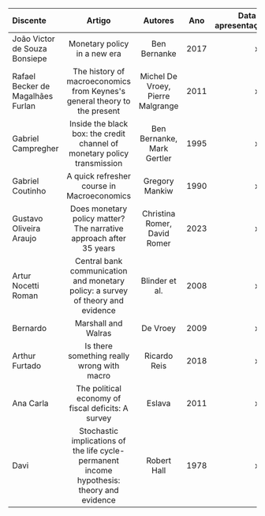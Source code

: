 | Discente | Artigo | Autores | Ano | Data de apresentação |
| :--- | :---: | :---: | :---: | ---: |
| João Victor de Souza Bonsiepe | Monetary policy in a new era | Ben Bernanke | 2017 | xxx |
| Rafael Becker de Magalhães Furlan | The history of macroeconomics from Keynes's general theory to the present | Michel De Vroey, Pierre Malgrange | 2011 | xxx |
| Gabriel Campregher | Inside the black box: the credit channel of monetary policy transmission | Ben Bernanke, Mark Gertler | 1995 | xxx |
| Gabriel Coutinho | A quick refresher course in Macroeconomics | Gregory Mankiw | 1990 | xxx |
| Gustavo Oliveira Araujo | Does monetary policy matter? The narrative approach after 35 years | Christina Romer, David Romer | 2023 | xxx |
| Artur Nocetti Roman | Central bank communication and monetary policy: a survey of theory and evidence | Blinder et al. | 2008 | xxx |
| Bernardo | Marshall and Walras | De Vroey | 2009 | xxx |
| Arthur Furtado | Is there something really wrong with macro | Ricardo Reis | 2018 | xxx |
| Ana Carla | The political economy of fiscal deficits: A survey | Eslava | 2011 | xxx |
| Davi | Stochastic implications of the life cycle-permanent income hypothesis: theory and evidence | Robert Hall | 1978 | xxx |
